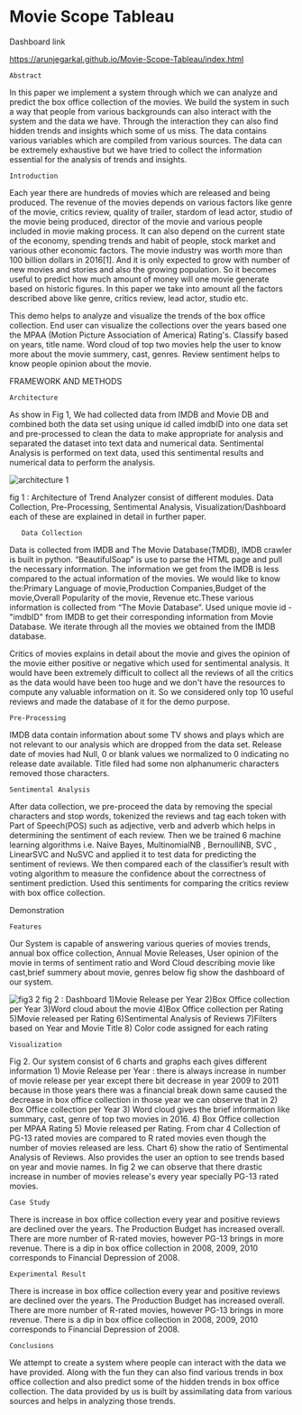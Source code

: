 # Movie Scope Tableau

Dashboard link

https://arunjegarkal.github.io/Movie-Scope-Tableau/index.html


    Abstract    
In this paper we implement a system through which we can analyze and predict the box office collection of the movies. We build the system in such a way that people from various backgrounds can also interact with the system and the data we have. Through the interaction they can also find hidden trends and insights which some of us miss. The data contains various variables which are compiled from various sources. The data can be extremely exhaustive but we have tried to collect the information essential for the analysis of trends and insights.


    Introduction
    
Each year there are hundreds of movies which are released and being produced. The revenue of the movies depends on various factors like genre of the movie, critics review, quality of trailer, stardom of lead actor, studio of the movie being produced, director of the movie and various people included in movie making process. It can also depend on the current state of the economy, spending trends and habit of people, stock market and various other economic factors. The movie industry was worth more than 100 billion dollars in 2016[1]. And it is only expected to grow with number of new movies and stories and also the growing population. So it becomes useful to predict how much amount of money will one movie generate based on historic figures. In this paper we take into amount all the factors described above like genre, critics review, lead actor, studio etc. 

This demo helps to analyze and visualize the trends of the box office collection. End user can visualize the collections over the years based one the MPAA (Motion Picture Association of America) Rating's. Classify based on years, title name. Word cloud of top two movies help the user to know more about the movie summery, cast, genres. Review sentiment helps to know people opinion about the movie.
  
 FRAMEWORK AND METHODS
 
    Architecture
   
As show in Fig 1, We had collected data from IMDB and Movie DB and combined both the data set using unique id called imdbID into one data set and pre-processed to clean the data to make appropriate for analysis  and separated the dataset into text data and numerical data. Sentimental Analysis is performed on text data, used this sentimental results and numerical data to perform the analysis.

![architecture 1](https://user-images.githubusercontent.com/22176809/36079024-06aa3b9a-0f44-11e8-9092-3087e76c35f2.png)

fig 1 : Architecture of Trend Analyzer consist of different modules. Data Collection, Pre-Processing, Sentimental Analysis, Visualization/Dashboard each of these are explained in detail in further paper. 


       Data Collection
       
Data is collected from IMDB and The Movie Database(TMDB), IMDB crawler is built in python. “BeautifulSoap” is use to parse the HTML page and pull the necessary information. The information we get from the IMDB is less compared to the actual information of the movies. We would like to know the:Primary Language of movie,Production Companies,Budget of the movie,Overall Popularity of the movie, Revenue etc.These various information is collected from “The Movie Database”. Used unique movie id - "imdbID" from IMDB to get their corresponding information from Movie Database. We iterate through all the movies we obtained from the IMDB database.

Critics of movies explains in detail about the movie and gives the opinion of the movie either positive or negative which used for sentimental analysis. It would have been extremely difficult to collect all the reviews of all the critics as the data would have been too huge and we don't have the resources to compute any valuable information on it. So we considered only top 10 useful reviews and made the database of it for the demo purpose. 

    Pre-Processing

IMDB data contain information about some TV shows and plays which are not relevant to our analysis which are dropped from the data set. Release date of movies had Null, 0 or blank values we normalized to 0 indicating no release date available. Title filed had some non alphanumeric characters removed those characters.

    Sentimental Analysis

After data collection, we pre-proceed the data by removing the special characters and stop words, tokenized the reviews and tag each token with Part of Speech(POS) such as adjective, verb and adverb which helps in determining the sentiment of each review. Then we be trained 6 machine learning algorithms i.e. Naive Bayes, MultinomialNB , BernoulliNB, SVC , LinearSVC and NuSVC  and applied it to test data for predicting the sentiment of reviews. We then compared each of the classifier’s result with voting algorithm to measure the confidence about the correctness of sentiment prediction. Used this sentiments for comparing the critics review with box office collection.

Demonstration

    Features
Our System is capable of answering various queries of movies trends, annual box office collection, Annual Movie Releases, User opinion of the movie in terms of sentiment ratio and Word Cloud describing movie like cast,brief summery about movie, genres below fig show the dashboard of our system.

![fig3 2](https://user-images.githubusercontent.com/22176809/36079104-191f0e3a-0f45-11e8-8f73-4bb530e201c6.PNG)
fig 2 : Dashboard 1)Movie Release per Year 2)Box Office collection per Year 3)Word cloud about the movie 4)Box Office collection per Rating 5)Movie released per Rating 6)Sentimental Analysis of Reviews 7)Filters based on Year and Movie Title 8) Color code assigned for each rating

    Visualization
    
Fig 2. Our system consist of 6 charts and graphs each gives different information 1) Movie Release per Year : there is always increase in number of movie release per year except there bit decrease in year 2009 to 2011 because in those years there was a financial break down same caused the decrease in box office collection in those year we can observe that in 2) Box Office collection per Year 3) Word cloud gives the brief information like summary, cast, genre of top two  movies in 2016. 4) Box Office collection per MPAA Rating 5) Movie released per Rating. From char 4 Collection of PG-13 rated movies are compared to R rated movies even though the number of movies released are less. Chart 6) show the ratio of Sentimental Analysis of Reviews. Also provides the user an option to see trends based on year and movie names. In fig 2 we can observe that there drastic increase in number of movies release's every year specially PG-13 rated movies.

    Case Study
    
There is increase in box office collection every year and positive reviews are declined over the years. The Production Budget has increased overall. There are more number of R-rated movies, however PG-13 brings in more revenue. There is a dip in box office collection in 2008, 2009, 2010 corresponds to Financial Depression of 2008.

    Experimental Result
    
There is increase in box office collection every year and positive reviews are declined over the years. The Production Budget has increased overall. There are more number of R-rated movies, however PG-13 brings in more revenue. There is a dip in box office collection in 2008, 2009, 2010 corresponds to Financial Depression of 2008.

    Conclusions
    
We attempt to create a system where people can interact with the data we have provided. Along with the fun they can also find various trends in box office collection and also predict some of the hidden trends in box office collection. The data provided by us is built by assimilating data from various sources and helps in analyzing those trends.  


